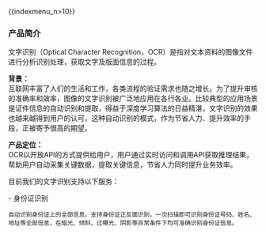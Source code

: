 {{indexmenu_n>10}}

### 产品简介

文字识别（Optical Character
Recognition，OCR）是指对文本资料的图像文件进行分析识别处理，获取文字及版面信息的过程。

**背景：**  
互联网丰富了人们的生活和工作，各类流程的验证需求也随之增长。为了提升审核的准确率和效率，图像的文字识别被广泛地应用在各行各业。比较典型的应用场景是证件信息的自动识别和提取，得益于深度学习算法的日益精湛，文字识别的效果也越来越得到用户的认可，这种自动识别的模式，作为节省人力、提升效率的手段，正被寄予很高的期望。

**产品定位：**  
OCR以开放API的方式提供给用户，用户通过实时访问和调用API获取推理结果，帮助用户自动采集关键数据，提取关键信息，节省人力同时提升业务效率。

目前我们的文字识别支持以下服务：

\- 身份证识别

    自动识别身份证上的全部信息，支持身份证正反面识别，一次扫描即可识别身份证号码、姓名、地址等全部信息，在暗光、倾斜、过曝光、阴影等异常条件下均可准确识别身份证信息。
